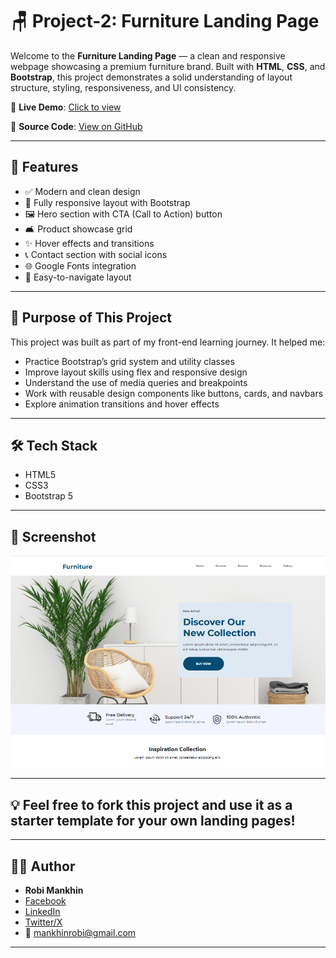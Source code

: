 # 🪑 Project-2: Furniture Landing Page

Welcome to the **Furniture Landing Page** — a clean and responsive webpage showcasing a premium furniture brand. Built with **HTML**, **CSS**, and **Bootstrap**, 
this project demonstrates a solid understanding of layout structure, styling, responsiveness, and UI consistency.

🔗 **Live Demo**: [Click to view](https://robimankhinstart.github.io/Project-2-Furniture/)

📁 **Source Code**: [View on GitHub](https://github.com/RobiMankhinStart/Project-2-Furniture)

---

## 📌 Features

- ✅ Modern and clean design
- 📱 Fully responsive layout with Bootstrap
- 🖼️ Hero section with CTA (Call to Action) button
- 🛋️ Product showcase grid
- ✨ Hover effects and transitions
- 📞 Contact section with social icons
- 🌐 Google Fonts integration
- 🎯 Easy-to-navigate layout

---

## 🎯 Purpose of This Project

This project was built as part of my front-end learning journey. It helped me:

- Practice Bootstrap’s grid system and utility classes
- Improve layout skills using flex and responsive design
- Understand the use of media queries and breakpoints
- Work with reusable design components like buttons, cards, and navbars
- Explore animation transitions and hover effects

---

## 🛠️ Tech Stack

- HTML5
- CSS3
- Bootstrap 5

---

## 📸 Screenshot

![Furniture Landing Page Screenshot](./screenshot.png)

---

## 💡 Feel free to fork this project and use it as a starter template for your own landing pages!

---

## 🙋‍♂️ Author

- **Robi Mankhin**
- [Facebook](https://www.facebook.com/robi.leo.47/)
- [LinkedIn](https://www.linkedin.com/in/robi-mankhin-608b7b271/)
- [Twitter/X](https://x.com/@robiMankhinDev)
- 📧 mankhinrobi@gmail.com

---
